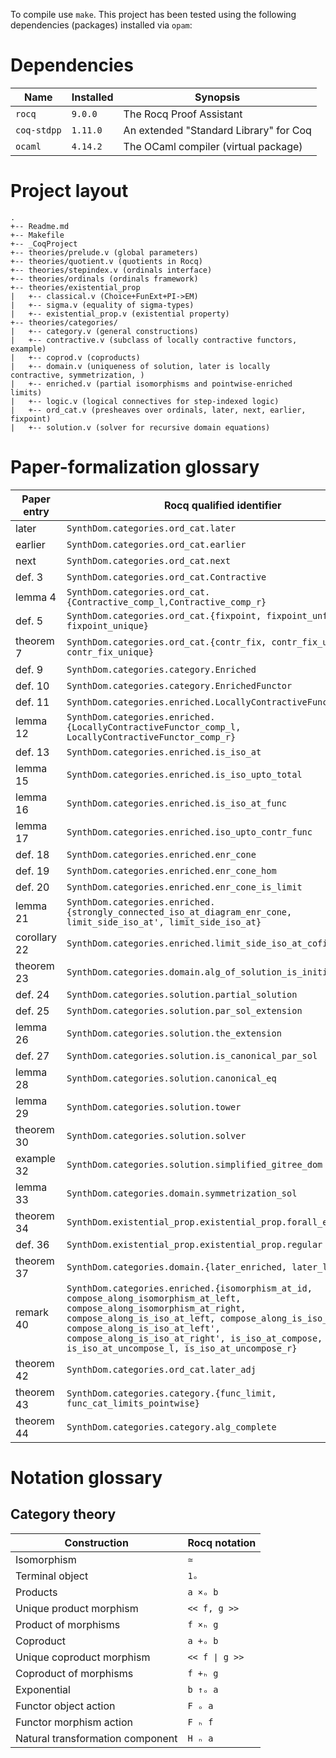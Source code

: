 To compile use `make`. This project has been tested using the following dependencies (packages) installed via `opam`:

# Dependencies

|Name                  |Installed                   | Synopsis|
|----------------------|----------------------------|---------|
|`rocq`                |`9.0.0`                     | The Rocq Proof Assistant
|`coq-stdpp`           |`1.11.0`                    | An extended "Standard Library" for Coq|
|`ocaml`               |`4.14.2`                    | The OCaml compiler (virtual package)|

# Project layout
```
.
+-- Readme.md
+-- Makefile
+-- _CoqProject
+-- theories/prelude.v (global parameters)
+-- theories/quotient.v (quotients in Rocq)
+-- theories/stepindex.v (ordinals interface)
+-- theories/ordinals (ordinals framework)
+-- theories/existential_prop
|   +-- classical.v (Choice+FunExt+PI->EM)
|   +-- sigma.v (equality of sigma-types)
|   +-- existential_prop.v (existential property)
+-- theories/categories/
|   +-- category.v (general constructions)
|   +-- contractive.v (subclass of locally contractive functors, example)
|   +-- coprod.v (coproducts)
|   +-- domain.v (uniqueness of solution, later is locally contractive, symmetrization, )
|   +-- enriched.v (partial isomorphisms and pointwise-enriched limits)
|   +-- logic.v (logical connectives for step-indexed logic)
|   +-- ord_cat.v (presheaves over ordinals, later, next, earlier, fixpoint)
|   +-- solution.v (solver for recursive domain equations)
```

# Paper-formalization glossary
| Paper entry | Rocq qualified identifier |
| ----------- | -------------- |
| later | ```SynthDom.categories.ord_cat.later``` |
| earlier | ```SynthDom.categories.ord_cat.earlier``` |
| next | ```SynthDom.categories.ord_cat.next``` |
| def. 3 | ```SynthDom.categories.ord_cat.Contractive``` |
| lemma 4 | ```SynthDom.categories.ord_cat.{Contractive_comp_l,Contractive_comp_r}``` |
| def. 5 | ```SynthDom.categories.ord_cat.{fixpoint, fixpoint_unfold, fixpoint_unique}``` |
| theorem 7 | ```SynthDom.categories.ord_cat.{contr_fix, contr_fix_unfold, contr_fix_unique}``` |
| def. 9 | ```SynthDom.categories.category.Enriched``` |
| def. 10 | ```SynthDom.categories.category.EnrichedFunctor``` |
| def. 11 | ```SynthDom.categories.enriched.LocallyContractiveFunctor``` |
| lemma 12 | ```SynthDom.categories.enriched.{LocallyContractiveFunctor_comp_l, LocallyContractiveFunctor_comp_r}``` |
| def. 13 | ```SynthDom.categories.enriched.is_iso_at``` |
| lemma 15 | ```SynthDom.categories.enriched.is_iso_upto_total``` |
| lemma 16 | ```SynthDom.categories.enriched.is_iso_at_func``` |
| lemma 17 | ```SynthDom.categories.enriched.iso_upto_contr_func``` |
| def. 18 | ```SynthDom.categories.enriched.enr_cone``` |
| def. 19 | ```SynthDom.categories.enriched.enr_cone_hom``` |
| def. 20 | ```SynthDom.categories.enriched.enr_cone_is_limit``` |
| lemma 21 | ```SynthDom.categories.enriched.{strongly_connected_iso_at_diagram_enr_cone, limit_side_iso_at', limit_side_iso_at}``` |
| corollary 22 | ```SynthDom.categories.enriched.limit_side_iso_at_cofinal``` |
| theorem 23 | ```SynthDom.categories.domain.alg_of_solution_is_initial``` |
| def. 24 | ```SynthDom.categories.solution.partial_solution``` |
| def. 25 | ```SynthDom.categories.solution.par_sol_extension``` |
| lemma 26 | ```SynthDom.categories.solution.the_extension``` |
| def. 27 | ```SynthDom.categories.solution.is_canonical_par_sol``` |
| lemma 28 | ```SynthDom.categories.solution.canonical_eq``` |
| lemma 29 | ```SynthDom.categories.solution.tower``` |
| theorem 30 | ```SynthDom.categories.solution.solver``` |
| example 32 | ```SynthDom.categories.solution.simplified_gitree_dom``` |
| lemma 33 | ```SynthDom.categories.domain.symmetrization_sol``` |
| theorem 34 | ```SynthDom.existential_prop.existential_prop.forall_exists_swap``` |
| def. 36 | ```SynthDom.existential_prop.existential_prop.regular``` |
| theorem 37 | ```SynthDom.categories.domain.{later_enriched, later_lc}``` |
| remark 40 | ```SynthDom.categories.enriched.{isomorphism_at_id, compose_along_isomorphism_at_left, compose_along_isomorphism_at_right, compose_along_is_iso_at_left, compose_along_is_iso_at_right, compose_along_is_iso_at_left', compose_along_is_iso_at_right', is_iso_at_compose, is_iso_at_uncompose_l, is_iso_at_uncompose_r}``` |
| theorem 42 | ```SynthDom.categories.ord_cat.later_adj``` |
| theorem 43 | ```SynthDom.categories.category.{func_limit, func_cat_limits_pointwise}``` |
| theorem 44 | ```SynthDom.categories.category.alg_complete``` |

# Notation glossary
## Category theory
| Construction | Rocq notation |
| -- | ----------------- |
| Isomorphism | ```≃``` |
| Terminal object | ```1ₒ``` |
| Products | ```a ×ₒ b``` |
| Unique product morphism | ```<< f, g >>``` |
| Product of morphisms | ```f ×ₕ g``` |
| Coproduct | ```a +ₒ b``` |
| Unique coproduct morphism | ```<< f ∣ g >>``` |
| Coproduct of morphisms | ```f +ₕ g``` |
| Exponential | ```b ↑ₒ a``` |
| Functor object action | ```F ₒ a``` |
| Functor morphism action | ```F ₕ f``` |
| Natural transformation component | ```H ₙ a``` |
